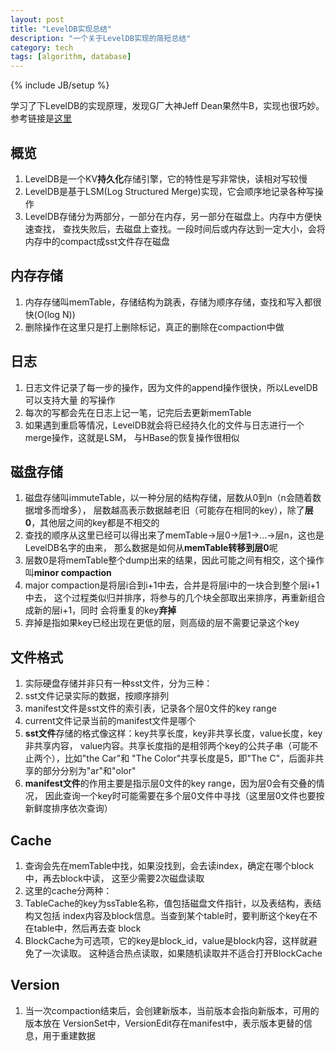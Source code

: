 ```yaml
---
layout: post
title: "LevelDB实现总结"
description: "一个关于LevelDB实现的简短总结"
category: tech
tags: [algorithm, database]
---
```

{% include JB/setup %}

学习了下LevelDB的实现原理，发现G厂大神Jeff Dean果然牛B，实现也很巧妙。
参考链接是[这里](http://www.cnblogs.com/haippy/archive/2011/12/04/2276064.html)

## 概览
1. LevelDB是一个KV**持久化**存储引擎，它的特性是写非常快，读相对写较慢
1. LevelDB是基于LSM(Log Structured Merge)实现，它会顺序地记录各种写操作
1. LevelDB存储分为两部分，一部分在内存，另一部分在磁盘上。内存中方便快速查找，
查找失败后，去磁盘上查找。一段时间后或内存达到一定大小，会将内存中的compact成sst文件存在磁盘

## 内存存储
1. 内存存储叫memTable，存储结构为跳表，存储为顺序存储，查找和写入都很快(O(log N))
1. 删除操作在这里只是打上删除标记，真正的删除在compaction中做

## 日志
1. 日志文件记录了每一步的操作，因为文件的append操作很快，所以LevelDB可以支持大量
的写操作
1. 每次的写都会先在日志上记一笔，记完后去更新memTable
1. 如果遇到重启等情况，LevelDB就会将已经持久化的文件与日志进行一个merge操作，这就是LSM，
与HBase的恢复操作很相似

## 磁盘存储
1. 磁盘存储叫immuteTable，以一种分层的结构存储，层数从0到n（n会随着数据增多而增多），
层数越高表示数据越老旧（可能存在相同的key），除了**层0**，其他层之间的key都是不相交的
1. 查找的顺序从这里已经可以得出来了memTable->层0->层1->...->层n，这也是LevelDB名字的由来，
那么数据是如何从**memTable转移到层0**呢
1. 层数0是将memTable整个dump出来的结果，因此可能之间有相交，这个操作叫**minor compaction**
1. major compaction是将层i合到i+1中去，合并是将层i中的一块合到整个层i+1中去，
这个过程类似归并排序，将参与的几个块全部取出来排序，再重新组合成新的层i+1，同时
会将重复的key**弃掉**
1. 弃掉是指如果key已经出现在更低的层，则高级的层不需要记录这个key

## 文件格式
1. 实际硬盘存储并非只有一种sst文件，分为三种：
  1. sst文件记录实际的数据，按顺序排列
  1. manifest文件是sst文件的索引表，记录各个层0文件的key range
  1. current文件记录当前的manifest文件是哪个
1. **sst文件**存储的格式像这样：key共享长度，key非共享长度，value长度，key非共享内容，
value内容。共享长度指的是相邻两个key的公共子串（可能不止两个），比如"the Car"和
"The Color"共享长度是5，即"The C"，后面非共享的部分分别为"ar"和"olor"
1. **manifest文件**的作用主要是指示层0文件的key range，因为层0会有交叠的情况，
因此查询一个key时可能需要在多个层0文件中寻找（这里层0文件也要按新鲜度排序依次查询）

## Cache
1. 查询会先在memTable中找，如果没找到，会去读index，确定在哪个block中，再去block中读，
这至少需要2次磁盘读取
1. 这里的cache分两种：
  1. TableCache的key为ssTable名称，值包括磁盘文件指针，以及表结构，表结构又包括
  index内容及block信息。当查到某个table时，要判断这个key在不在table中，然后再去查
  block
  1. BlockCache为可选项，它的key是block_id，value是block内容，这样就避免了一次读取。
  这种适合热点读取，如果随机读取并不适合打开BlockCache

## Version
1. 当一次compaction结束后，会创建新版本，当前版本会指向新版本，可用的版本放在
VersionSet中，VersionEdit存在manifest中，表示版本更替的信息，用于重建数据
